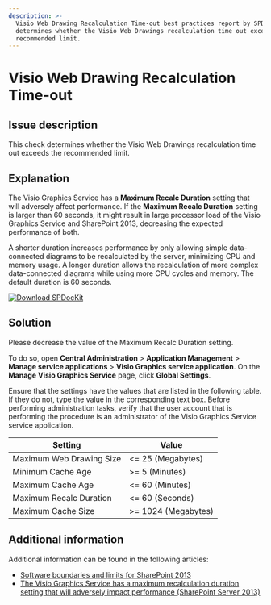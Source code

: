 ```yaml
---
description: >-
  Visio Web Drawing Recalculation Time-out best practices report by SPDocKit
  determines whether the Visio Web Drawings recalculation time out exceeds the
  recommended limit.
---
```


# Visio Web Drawing Recalculation Time-out

## Issue description

This check determines whether the Visio Web Drawings recalculation time out exceeds the recommended limit.

## Explanation

The Visio Graphics Service has a **Maximum Recalc Duration** setting that will adversely affect performance. If the **Maximum Recalc Duration** setting is larger than 60 seconds, it might result in large processor load of the Visio Graphics Service and SharePoint 2013, decreasing the expected performance of both.

A shorter duration increases performance by only allowing simple data-connected diagrams to be recalculated by the server, minimizing CPU and memory usage. A longer duration allows the recalculation of more complex data-connected diagrams while using more CPU cycles and memory. The default duration is 60 seconds.

[![Download SPDocKit](../../../.gitbook/assets/spdockit\_download.png)](http://bit.ly/2US0Zna)

## Solution

Please decrease the value of the Maximum Recalc Duration setting.

To do so, open **Central Administration** > **Application Management** > **Manage service applications** > **Visio Graphics service application**. On the **Manage Visio Graphics Service** page, click **Global Settings**.

Ensure that the settings have the values that are listed in the following table. If they do not, type the value in the corresponding text box. Before performing administration tasks, verify that the user account that is performing the procedure is an administrator of the Visio Graphics Service service application.

| Setting                  | Value               |
| ------------------------ | ------------------- |
| Maximum Web Drawing Size | <= 25 (Megabytes)   |
| Minimum Cache Age        | >= 5 (Minutes)      |
| Maximum Cache Age        | <= 60 (Minutes)     |
| Maximum Recalc Duration  | <= 60 (Seconds)     |
| Maximum Cache Size       | >= 1024 (Megabytes) |

## Additional information

Additional information can be found in the following articles:

* [Software boundaries and limits for SharePoint 2013](https://learn.microsoft.com/en-us/sharepoint/install/software-boundaries-and-limits)
* [The Visio Graphics Service has a maximum recalculation duration setting that will adversely impact performance (SharePoint Server 2013)](https://technet.microsoft.com/en-us/library/ff805064.aspx)
